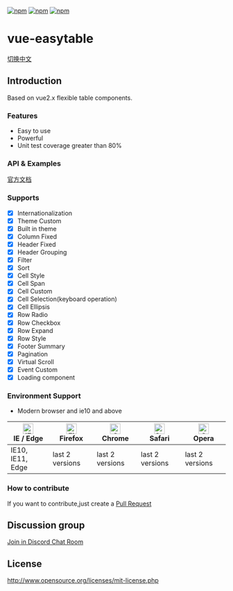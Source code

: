 [![npm](https://img.shields.io/badge/chat-on%20discord-7289da.svg)](https://discord.gg/gBm3k6r)
[![npm](https://img.shields.io/npm/v/vue-easytable.svg)](https://www.npmjs.com/package/vue-easytable)
[![npm](https://img.shields.io/npm/l/vue-easytable.svg?maxAge=2592000)](http://www.opensource.org/licenses/mit-license.php)

# vue-easytable

[切换中文](https://github.com/huangshuwei/vue-easytable/blob/master/README-CN.md)


## Introduction
Based on vue2.x flexible table components.

### Features

- Easy to use
- Powerful
- Unit test coverage greater than 80%

### API & Examples
[官方文档](http://doc.huangsw.com/vue-easytable/app.html)

### Supports

- [x] Internationalization
- [x] Theme Custom
- [x] Built in theme
- [x] Column Fixed
- [x] Header Fixed
- [x] Header Grouping
- [x] Filter
- [x] Sort
- [x] Cell Style
- [x] Cell Span
- [x] Cell Custom
- [x] Cell Selection(keyboard operation)
- [x] Cell Ellipsis
- [x] Row Radio
- [x] Row Checkbox
- [x] Row Expand
- [x] Row Style
- [x] Footer Summary
- [x] Pagination
- [x] Virtual Scroll
- [x] Event Custom
- [x] Loading component

### Environment Support

- Modern browser and ie10 and above

| [<img src="https://raw.githubusercontent.com/alrra/browser-logos/master/src/edge/edge_48x48.png" alt="IE / Edge" width="24px" height="24px" />](http://godban.github.io/browsers-support-badges/)</br>IE / Edge | [<img src="https://raw.githubusercontent.com/alrra/browser-logos/master/src/firefox/firefox_48x48.png" alt="Firefox" width="24px" height="24px" />](http://godban.github.io/browsers-support-badges/)</br>Firefox | [<img src="https://raw.githubusercontent.com/alrra/browser-logos/master/src/chrome/chrome_48x48.png" alt="Chrome" width="24px" height="24px" />](http://godban.github.io/browsers-support-badges/)</br>Chrome | [<img src="https://raw.githubusercontent.com/alrra/browser-logos/master/src/safari/safari_48x48.png" alt="Safari" width="24px" height="24px" />](http://godban.github.io/browsers-support-badges/)</br>Safari | [<img src="https://raw.githubusercontent.com/alrra/browser-logos/master/src/opera/opera_48x48.png" alt="Opera" width="24px" height="24px" />](http://godban.github.io/browsers-support-badges/)</br>Opera | 
| --- | --- | --- | --- | --- | 
| IE10, IE11, Edge | last 2 versions | last 2 versions | last 2 versions | last 2 versions | 


### How to contribute

If you want to contribute,just create a [Pull Request](https://github.com/huangshuwei/vue-easytable/pulls)
## Discussion group	

[Join in Discord Chat Room](https://discord.gg/gBm3k6r)

## License
http://www.opensource.org/licenses/mit-license.php





